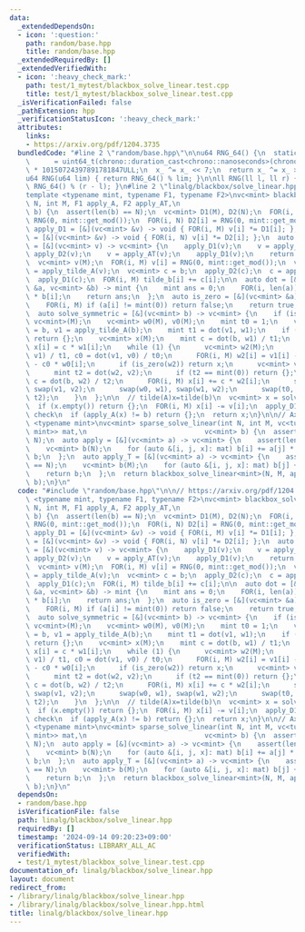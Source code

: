 ```yaml
---
data:
  _extendedDependsOn:
  - icon: ':question:'
    path: random/base.hpp
    title: random/base.hpp
  _extendedRequiredBy: []
  _extendedVerifiedWith:
  - icon: ':heavy_check_mark:'
    path: test/1_mytest/blackbox_solve_linear.test.cpp
    title: test/1_mytest/blackbox_solve_linear.test.cpp
  _isVerificationFailed: false
  _pathExtension: hpp
  _verificationStatusIcon: ':heavy_check_mark:'
  attributes:
    links:
    - https://arxiv.org/pdf/1204.3735
  bundledCode: "#line 2 \"random/base.hpp\"\n\nu64 RNG_64() {\n  static uint64_t x_\n\
    \      = uint64_t(chrono::duration_cast<chrono::nanoseconds>(chrono::high_resolution_clock::now().time_since_epoch()).count())\
    \ * 10150724397891781847ULL;\n  x_ ^= x_ << 7;\n  return x_ ^= x_ >> 9;\n}\n\n\
    u64 RNG(u64 lim) { return RNG_64() % lim; }\n\nll RNG(ll l, ll r) { return l +\
    \ RNG_64() % (r - l); }\n#line 2 \"linalg/blackbox/solve_linear.hpp\"\n\n// https://arxiv.org/pdf/1204.3735\n\
    template <typename mint, typename F1, typename F2>\nvc<mint> blackbox_solve_linear(int\
    \ N, int M, F1 apply_A, F2 apply_AT,\n                               vc<mint>\
    \ b) {\n  assert(len(b) == N);\n  vc<mint> D1(M), D2(N);\n  FOR(i, M) D1[i] =\
    \ RNG(0, mint::get_mod());\n  FOR(i, N) D2[i] = RNG(0, mint::get_mod());\n  auto\
    \ apply_D1 = [&](vc<mint> &v) -> void { FOR(i, M) v[i] *= D1[i]; };\n  auto apply_D2\
    \ = [&](vc<mint> &v) -> void { FOR(i, N) v[i] *= D2[i]; };\n  auto apply_tilde_A\
    \ = [&](vc<mint> v) -> vc<mint> {\n    apply_D1(v);\n    v = apply_A(v);\n   \
    \ apply_D2(v);\n    v = apply_AT(v);\n    apply_D1(v);\n    return v;\n  };\n\
    \  vc<mint> v(M);\n  FOR(i, M) v[i] = RNG(0, mint::get_mod());\n  vc<mint> tilde_b\
    \ = apply_tilde_A(v);\n  vc<mint> c = b;\n  apply_D2(c);\n  c = apply_AT(c);\n\
    \  apply_D1(c);\n  FOR(i, M) tilde_b[i] += c[i];\n\n  auto dot = [&](vc<mint>\
    \ &a, vc<mint> &b) -> mint {\n    mint ans = 0;\n    FOR(i, len(a)) ans += a[i]\
    \ * b[i];\n    return ans;\n  };\n  auto is_zero = [&](vc<mint> &a) -> bool {\n\
    \    FOR(i, M) if (a[i] != mint(0)) return false;\n    return true;\n  };\n\n\
    \  auto solve_symmetric = [&](vc<mint> b) -> vc<mint> {\n    if (is_zero(b)) return\
    \ vc<mint>(M);\n    vc<mint> w0(M), v0(M);\n    mint t0 = 1;\n    vc<mint> w1\
    \ = b, v1 = apply_tilde_A(b);\n    mint t1 = dot(v1, w1);\n    if (t1 == mint(0))\
    \ return {};\n    vc<mint> x(M);\n    mint c = dot(b, w1) / t1;\n    FOR(i, M)\
    \ x[i] = c * w1[i];\n    while (1) {\n      vc<mint> w2(M);\n      mint c1 = dot(v1,\
    \ v1) / t1, c0 = dot(v1, v0) / t0;\n      FOR(i, M) w2[i] = v1[i] - c1 * w1[i]\
    \ - c0 * w0[i];\n      if (is_zero(w2)) return x;\n      vc<mint> v2 = apply_tilde_A(w2);\n\
    \      mint t2 = dot(w2, v2);\n      if (t2 == mint(0)) return {};\n      mint\
    \ c = dot(b, w2) / t2;\n      FOR(i, M) x[i] += c * w2[i];\n      swap(v0, v1),\
    \ swap(v1, v2);\n      swap(w0, w1), swap(w1, w2);\n      swap(t0, t1), swap(t1,\
    \ t2);\n    }\n  };\n\n  // tilde(A)x=tilde(b)\n  vc<mint> x = solve_symmetric(tilde_b);\n\
    \  if (x.empty()) return {};\n  FOR(i, M) x[i] -= v[i];\n  apply_D1(x);\n\n  //\
    \ check\n  if (apply_A(x) != b) return {};\n  return x;\n}\n\n// Ax=b\ntemplate\
    \ <typename mint>\nvc<mint> sparse_solve_linear(int N, int M, vc<tuple<int, int,\
    \ mint>> mat,\n                             vc<mint> b) {\n  assert(len(b) ==\
    \ N);\n  auto apply = [&](vc<mint> a) -> vc<mint> {\n    assert(len(a) == M);\n\
    \    vc<mint> b(N);\n    for (auto &[i, j, x]: mat) b[i] += a[j] * x;\n    return\
    \ b;\n  };\n  auto apply_T = [&](vc<mint> a) -> vc<mint> {\n    assert(len(a)\
    \ == N);\n    vc<mint> b(M);\n    for (auto &[i, j, x]: mat) b[j] += a[i] * x;\n\
    \    return b;\n  };\n  return blackbox_solve_linear<mint>(N, M, apply, apply_T,\
    \ b);\n}\n"
  code: "#include \"random/base.hpp\"\n\n// https://arxiv.org/pdf/1204.3735\ntemplate\
    \ <typename mint, typename F1, typename F2>\nvc<mint> blackbox_solve_linear(int\
    \ N, int M, F1 apply_A, F2 apply_AT,\n                               vc<mint>\
    \ b) {\n  assert(len(b) == N);\n  vc<mint> D1(M), D2(N);\n  FOR(i, M) D1[i] =\
    \ RNG(0, mint::get_mod());\n  FOR(i, N) D2[i] = RNG(0, mint::get_mod());\n  auto\
    \ apply_D1 = [&](vc<mint> &v) -> void { FOR(i, M) v[i] *= D1[i]; };\n  auto apply_D2\
    \ = [&](vc<mint> &v) -> void { FOR(i, N) v[i] *= D2[i]; };\n  auto apply_tilde_A\
    \ = [&](vc<mint> v) -> vc<mint> {\n    apply_D1(v);\n    v = apply_A(v);\n   \
    \ apply_D2(v);\n    v = apply_AT(v);\n    apply_D1(v);\n    return v;\n  };\n\
    \  vc<mint> v(M);\n  FOR(i, M) v[i] = RNG(0, mint::get_mod());\n  vc<mint> tilde_b\
    \ = apply_tilde_A(v);\n  vc<mint> c = b;\n  apply_D2(c);\n  c = apply_AT(c);\n\
    \  apply_D1(c);\n  FOR(i, M) tilde_b[i] += c[i];\n\n  auto dot = [&](vc<mint>\
    \ &a, vc<mint> &b) -> mint {\n    mint ans = 0;\n    FOR(i, len(a)) ans += a[i]\
    \ * b[i];\n    return ans;\n  };\n  auto is_zero = [&](vc<mint> &a) -> bool {\n\
    \    FOR(i, M) if (a[i] != mint(0)) return false;\n    return true;\n  };\n\n\
    \  auto solve_symmetric = [&](vc<mint> b) -> vc<mint> {\n    if (is_zero(b)) return\
    \ vc<mint>(M);\n    vc<mint> w0(M), v0(M);\n    mint t0 = 1;\n    vc<mint> w1\
    \ = b, v1 = apply_tilde_A(b);\n    mint t1 = dot(v1, w1);\n    if (t1 == mint(0))\
    \ return {};\n    vc<mint> x(M);\n    mint c = dot(b, w1) / t1;\n    FOR(i, M)\
    \ x[i] = c * w1[i];\n    while (1) {\n      vc<mint> w2(M);\n      mint c1 = dot(v1,\
    \ v1) / t1, c0 = dot(v1, v0) / t0;\n      FOR(i, M) w2[i] = v1[i] - c1 * w1[i]\
    \ - c0 * w0[i];\n      if (is_zero(w2)) return x;\n      vc<mint> v2 = apply_tilde_A(w2);\n\
    \      mint t2 = dot(w2, v2);\n      if (t2 == mint(0)) return {};\n      mint\
    \ c = dot(b, w2) / t2;\n      FOR(i, M) x[i] += c * w2[i];\n      swap(v0, v1),\
    \ swap(v1, v2);\n      swap(w0, w1), swap(w1, w2);\n      swap(t0, t1), swap(t1,\
    \ t2);\n    }\n  };\n\n  // tilde(A)x=tilde(b)\n  vc<mint> x = solve_symmetric(tilde_b);\n\
    \  if (x.empty()) return {};\n  FOR(i, M) x[i] -= v[i];\n  apply_D1(x);\n\n  //\
    \ check\n  if (apply_A(x) != b) return {};\n  return x;\n}\n\n// Ax=b\ntemplate\
    \ <typename mint>\nvc<mint> sparse_solve_linear(int N, int M, vc<tuple<int, int,\
    \ mint>> mat,\n                             vc<mint> b) {\n  assert(len(b) ==\
    \ N);\n  auto apply = [&](vc<mint> a) -> vc<mint> {\n    assert(len(a) == M);\n\
    \    vc<mint> b(N);\n    for (auto &[i, j, x]: mat) b[i] += a[j] * x;\n    return\
    \ b;\n  };\n  auto apply_T = [&](vc<mint> a) -> vc<mint> {\n    assert(len(a)\
    \ == N);\n    vc<mint> b(M);\n    for (auto &[i, j, x]: mat) b[j] += a[i] * x;\n\
    \    return b;\n  };\n  return blackbox_solve_linear<mint>(N, M, apply, apply_T,\
    \ b);\n}\n"
  dependsOn:
  - random/base.hpp
  isVerificationFile: false
  path: linalg/blackbox/solve_linear.hpp
  requiredBy: []
  timestamp: '2024-09-14 09:20:23+09:00'
  verificationStatus: LIBRARY_ALL_AC
  verifiedWith:
  - test/1_mytest/blackbox_solve_linear.test.cpp
documentation_of: linalg/blackbox/solve_linear.hpp
layout: document
redirect_from:
- /library/linalg/blackbox/solve_linear.hpp
- /library/linalg/blackbox/solve_linear.hpp.html
title: linalg/blackbox/solve_linear.hpp
---
```


